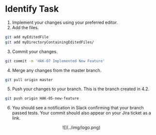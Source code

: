 # Identify Task

1. Implement your changes using your preferred editor.
2. Add the files.
```bash
git add myEditedFile
git add myDirectoryContainingEditedFiles/
```
3. Commit your changes.
```bash
git commit -m 'HAK-07 Implemented New Feature'
```
4. Merge any changes from the master branch.
```bash
git pull origin master
```
5. Push your changes to your branch. This is the branch created in 4.2.
```bash
git push origin HAK-05-new-feature
```
6. You should see a notification in Slack confirming that your branch passed tests. Your commit should also appear on your Jira ticket as a link.

<center id="footer">
  ![](../img/logo.png)
</center>
